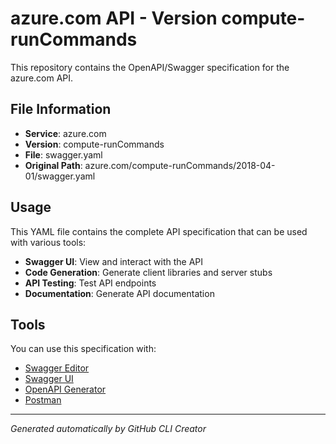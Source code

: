 # azure.com API - Version compute-runCommands

This repository contains the OpenAPI/Swagger specification for the azure.com API.

## File Information

- **Service**: azure.com
- **Version**: compute-runCommands
- **File**: swagger.yaml
- **Original Path**: azure.com/compute-runCommands/2018-04-01/swagger.yaml

## Usage

This YAML file contains the complete API specification that can be used with various tools:

- **Swagger UI**: View and interact with the API
- **Code Generation**: Generate client libraries and server stubs
- **API Testing**: Test API endpoints
- **Documentation**: Generate API documentation

## Tools

You can use this specification with:

- [Swagger Editor](https://editor.swagger.io/)
- [Swagger UI](https://swagger.io/tools/swagger-ui/)
- [OpenAPI Generator](https://openapi-generator.tech/)
- [Postman](https://www.postman.com/)

---

*Generated automatically by GitHub CLI Creator*
